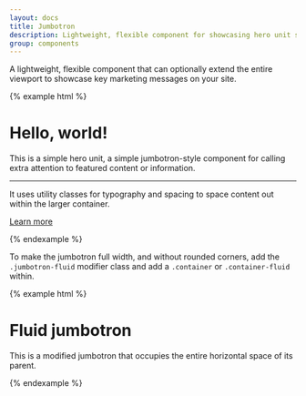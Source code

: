 ```yaml
---
layout: docs
title: Jumbotron
description: Lightweight, flexible component for showcasing hero unit style content.
group: components
---
```


A lightweight, flexible component that can optionally extend the entire viewport to showcase key marketing messages on your site.

{% example html %}

<div class="jumbotron">
  <h1 class="display-4">Hello, world!</h1>
  <p class="lead">This is a simple hero unit, a simple jumbotron-style component for calling extra attention to featured content or information.</p>
  <hr class="my-4">
  <p>It uses utility classes for typography and spacing to space content out within the larger container.</p>
  <p class="lead">
    <a class="btn btn-primary btn-lg" href="#" role="button">Learn more</a>
  </p>
</div>
{% endexample %}

To make the jumbotron full width, and without rounded corners, add the `.jumbotron-fluid` modifier class and add a `.container` or `.container-fluid` within.

{% example html %}

<div class="jumbotron jumbotron-fluid">
  <div class="container">
    <h1 class="display-4">Fluid jumbotron</h1>
    <p class="lead">This is a modified jumbotron that occupies the entire horizontal space of its parent.</p>
  </div>
</div>
{% endexample %}
